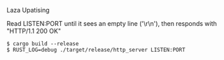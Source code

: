 Laza Upatising

Read LISTEN:PORT until it sees an empty line ('\r\n'), then responds with "HTTP/1.1 200 OK"
```
$ cargo build --release
$ RUST_LOG=debug ./target/release/http_server LISTEN:PORT
```
